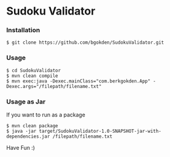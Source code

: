# Sudoku Validator

### Installation
```
$ git clone https://github.com/bgokden/SudokuValidator.git
```

### Usage
```
$ cd SudokuValidator
$ mvn clean compile
$ mvn exec:java -Dexec.mainClass="com.berkgokden.App" -Dexec.args="/filepath/filename.txt" 
```
### Usage as Jar
If you want to run as a package
```
$ mvn clean package
$ java -jar target/SudokuValidator-1.0-SNAPSHOT-jar-with-dependencies.jar /filepath/filename.txt
```

Have Fun :)
